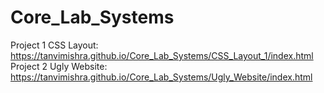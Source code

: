 # Core_Lab_Systems
Project 1 CSS Layout:
https://tanvimishra.github.io/Core_Lab_Systems/CSS_Layout_1/index.html </br>
Project 2 Ugly Website:
https://tanvimishra.github.io/Core_Lab_Systems/Ugly_Website/index.html </br>
